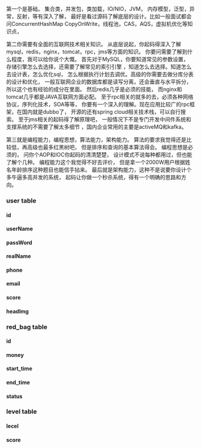 第一个是基础。
集合类，并发包，类加载，IO/NIO，JVM，
内存模型，泛型，异常，反射，等有深入了解，
最好是看过源码了解底层的设计。比如一般面试都会问ConcurrentHashMap
CopyOnWrite，线程池，CAS，AQS，虚拟机优化等知识点，

第二你需要有全面的互联网技术相关知识。
从底层说起，你起码得深入了解mysql，redis，nginx，tomcat，rpc，jms等方面的知识。
你要问需要了解到什么程度，我可以给你说个大慨。
首先对于MySQL，你要知道常见的参数设置，
存储引擎怎么去选择，还需要了解常见的索引引擎
，知道怎么去选择。知道怎么去设计表，怎么优化sql，
怎么根据执行计划去调优。高级的你需要去做分库分表的设计和优化，
一般互联网企业的数据库都是读写分离，还会垂直与水平拆分，所以这个也有经验的成分在里面。
然后redis几乎是必须的技能，
而nginx和tomcat几乎都是JAVA互联网方面必配。
至于rpc相关的就多的去，必须各种网络协议，序列化技术，SOA等等，
你要有一个深入的理解。现在应用比较广的rpc框架，在国内就是dubbo了，
开源的还有spring cloud相关技术栈，可以自行搜索。
至于jms相关的起码得了解原理吧，
一般情况下不是专门开发中间件系统和支撑系统的不需要了解太多细节
，国内企业常用的主要是activeMQ和kafka。

第三就是编程能力，编程思想，算法能力，架构能力。
算法的要求我觉得还是比较低，再高级也最多红黑树吧，
但是排序和查询的基本算法得会。
编程思想是必须的，
问你个AOP和IOC你起码的清清楚楚，
设计模式不说每种都用过，但也能了解个几种。
编程能力这个我觉得不好去评价，
但是拿一个2000W用户根据姓名年龄排序这种题目也能信手拈来。
最后就是架构能力，这种不是说要你设计个多牛逼多高并发的系统，
起码让你做一个秒杀系统，得有一个明确的思路和方向。


### user table
#### id
#### userName
#### passWord
#### realName
#### phone
#### email
#### score
#### headImg

### red_bag table
#### id
#### money
#### start_time
#### end_time
#### status

### level table
#### lecel
#### score
